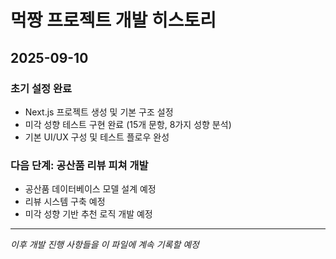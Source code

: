 # 먹짱 프로젝트 개발 히스토리

## 2025-09-10

### 초기 설정 완료
- Next.js 프로젝트 생성 및 기본 구조 설정
- 미각 성향 테스트 구현 완료 (15개 문항, 8가지 성향 분석)
- 기본 UI/UX 구성 및 테스트 플로우 완성

### 다음 단계: 공산품 리뷰 피쳐 개발
- 공산품 데이터베이스 모델 설계 예정
- 리뷰 시스템 구축 예정
- 미각 성향 기반 추천 로직 개발 예정

---

*이후 개발 진행 사항들을 이 파일에 계속 기록할 예정*